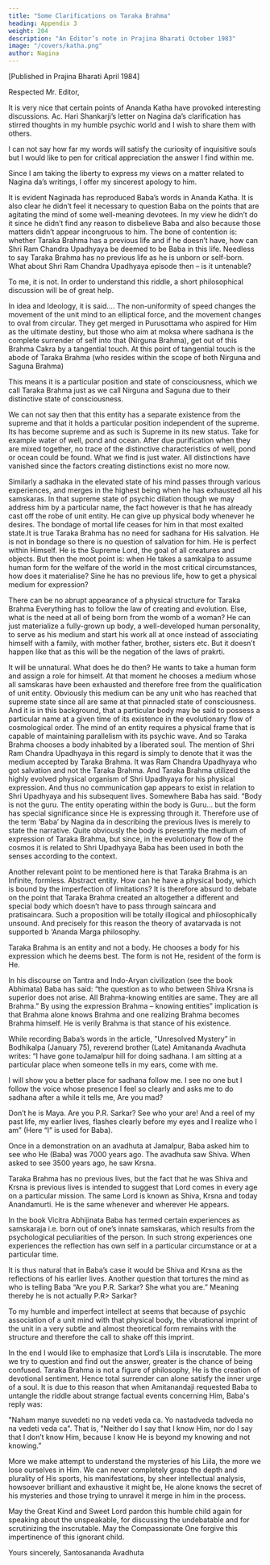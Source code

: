 ```yaml
---
title: "Some Clarifications on Taraka Brahma"
heading: Appendix 3
weight: 204
description: "An Editor’s note in Prajina Bharati October 1983"
image: "/covers/katha.png"
author: Nagina
---
```




[Published in Prajina Bharati April 1984]

Respected Mr. Editor,

It is very nice that certain points of Ananda Katha have provoked interesting discussions. Ac. Hari Shankarji’s letter on Nagina da’s clarification has stirred thoughts in my humble psychic world and I wish to share them with others.

I can not say how far my words will satisfy the curiosity of inquisitive souls but I would
like to pen for critical appreciation the answer I find within me.

Since I am taking the liberty to express my views on a matter related to Nagina da’s writings, I offer my sincerest apology to him.

It is evident Naginada has reproduced Baba’s words in Ananda Katha. It is also clear
he didn’t feel it necessary to question Baba on the points that are agitating the mind of
some well-meaning devotees. In my view he didn’t do it since he didn’t find any reason
to disbelieve Baba and also because those matters didn’t appear incongruous to him.
The bone of contention is: whether Taraka Brahma has a previous life and if he doesn’t
have, how can Shri Ram Chandra Upadhyaya be deemed to be Baba in this life.
Needless to say Taraka Brahma has no previous life as he is unborn or self-born. What
about Shri Ram Chandra Upadhyaya episode then – is it untenable?

To me, it is not. In order to understand this riddle, a short philosophical discussion will
be of great help.

In idea and Ideology, it is said.... The non-uniformity of speed changes the movement
of the unit mind to an elliptical force, and the movement changes to oval from circular.
They get merged in Purusottama who aspired for Him as the ultimate destiny, but those
who aim at moksa where sadhana is the complete surrender of self into that (Nirguna
Brahma), get out of this Brahma Cakra by a tangential touch. At this point of tangential
touch is the abode of Taraka Brahma (who resides within the scope of both Nirguna
and Saguna Brahma)

This means it is a particular position and state of consciousness, which we call Taraka Brahma just as we call Nirguna and Saguna due to their distinctive state of consciousness. 

We can not say then that this entity has a separate existence from the supreme and that it holds a particular position independent of the supreme. Its has become supreme and as such is Supreme in its new status. Take for example water of
well, pond and ocean. After due purification when they are mixed together, no trace of
the distinctive characteristics of well, pond or ocean could be found. What we find is
just water. All distinctions have vanished since the factors creating distinctions exist no
more now.

Similarly a sadhaka in the elevated state of his mind passes through various
experiences, and merges in the highest being when he has exhausted all his
samskaras. In that supreme state of psychic dilation though we may address him by a
particular name, the fact however is that he has already cast off the robe of unit entity.
He can give up physical body whenever he desires. The bondage of mortal life ceases
for him in that most exalted state.It is true Taraka Brahma has no need for sadhana for His salvation. He is not in
bondage so there is no question of salvation for him. He is perfect within Himself. He is
the Supreme Lord, the goal of all creatures and objects. But then the moot point is:
when He takes a samkalpa to assume human form for the welfare of the world in the
most critical circumstances, how does it materialise? Sine he has no previous life, how
to get a physical medium for expression?

There can be no abrupt appearance of a physical structure for Taraka Brahma
Everything has to follow the law of creating and evolution. Else, what is the need at all
of being born from the womb of a woman? He can just materialize a fully-grown up
body, a well-developed human personality, to serve as his medium and start his work
all at once instead of associating himself with a family, with mother father, brother,
sisters etc. But it doesn’t happen like that as this will be the negation of the laws of
prakrti. 

It will be unnatural. What does he do then? He wants to take a human form and
assign a role for himself. At that moment he chooses a medium whose all samskaras
have been exhausted and therefore free from the qualification of unit entity. Obviously
this medium can be any unit who has reached that supreme state since all are same at
that pinnacled state of consciousness. And it is in this background, that a particular
body may be said to possess a particular name at a given time of its existence in the
evolutionary flow of cosmological order. The mind of an entity requires a physical frame
that is capable of maintaining parallelism with its psychic wave. And so Taraka Brahma
chooses a body inhabited by a liberated soul.
The mention of Shri Ram Chandra Upadhyaya in this regard is simply to denote that it
was the medium accepted by Taraka Brahma. It was Ram Chandra Upadhyaya who
got salvation and not the Taraka Brahma. And Taraka Brahma utilized the highly
evolved physical organism of Shri Upadhyaya for his physical expression. And thus no
communication gap appears to exist in relation to Shri Upadhyaya and his subsequent
lives. Somewhere Baba has said. “Body is not the guru. The entity operating within the
body is Guru... but the form has special significance since He is expressing through it.
Therefore use of the term ‘Baba’ by Nagina da in describing the previous lives is
merely to state the narrative. Quite obviously the body is presently the medium of
expression of Taraka Brahma, but since, in the evolutionary flow of the cosmos it is
related to Shri Upadhyaya Baba has been used in both the senses according to the
context.

Another relevant point to be mentioned here is that Taraka Brahma is an Infinite, formless. Abstract entity. How can he have a physical body, which is bound by the imperfection of limitations? It is therefore absurd to debate on the point that Taraka
Brahma created an altogether a different and special body which doesn’t have to pass
through saincara and pratisaincara. Such a proposition will be totally illogical and
philosophically unsound. And precisely for this reason the theory of avatarvada is not
supported b ‘Ananda Marga philosophy.

Taraka Brahma is an entity and not a body. He chooses a body for his expression which he deems best. The form is not He, resident of the form is He. 

In his discourse on Tantra and Indo-Aryan civilization (see the book Abhimata) Baba
has said: “the question as to who between Shiva Krsna is superior does not arise. All
Brahma-knowing entities are same. They are all Brahma.” By using the expression
Brahma – knowing entities” implication is that Brahma alone knows Brahma and one
realizing Brahma becomes Brahma himself. He is verily Brahma is that stance of his
existence.

While recording Baba’s words in the article, ”Unresolved Mystery” in Bodhikalpa (January 75), reverend brother (Late) Amitananda Avadhuta writes: “I have gone toJamalpur hill for doing sadhana. I am sitting at a particular place when someone tells in my ears, come with me.

I will show you a better place for sadhana follow me. I see no one but I follow the voice whose presence I feel so clearly and asks me to do sadhana after a while it tells me, Are you mad? 

Don’t he is Maya. Are you P.R. Sarkar? See who your are! And a reel of my past life, my earlier lives, flashes clearly before my eyes and I realize who I am” (Here “I” is used for Baba).

Once in a demonstration on an avadhuta at Jamalpur, Baba asked him to see who He (Baba) was 7000 years ago. The avadhuta saw Shiva. When asked to see 3500 years ago, he saw Krsna.

Taraka Brahma has no previous lives, but the fact that he was Shiva and Krsna is
previous lives is intended to suggest that Lord comes in every age on a particular
mission. The same Lord is known as Shiva, Krsna and today Anandamurti. He is the
same whenever and wherever He appears.

In the book Vicitra Abhijinata Baba has termed certain experiences as samskaraja i.e. born out of one’s innate samskaras, which results from the psychological peculiarities of the person. In such strong experiences one experiences the reflection has own self in a particular circumstance or at a particular time. 

It is thus natural that in Baba’s case it would be Shiva and Krsna as the reflections of his earlier lives.
Another question that tortures the mind as who is telling Baba “Are you P.R. Sarkar?
She what you are.” Meaning thereby he is not actually P.R> Sarkar?

To my humble and imperfect intellect at seems that because of psychic association of a unit mind with that physical body, the vibrational imprint of the unit in a very subtle and almost theoretical form remains with the structure and therefore the call to shake off this imprint.

In the end I would like to emphasize that Lord’s Liila is inscrutable. The more we try to
question and find out the answer, greater is the chance of being confused. Taraka
Brahma is not a figure of philosophy, He is the creation of devotional sentiment. Hence
total surrender can alone satisfy the inner urge of a soul.
It is due to this reason that when Amitanandaji requested Baba to untangle the riddle
about strange factual events concerning Him, Baba's reply was:

"Naham manye suvedeti no na vedeti veda ca.
Yo nastadveda tadveda no na vedeti veda ca".
That is, "Neither do I say that I know Him, nor do I say that I don’t know Him, because I
know He is beyond my knowing and not knowing.”

More we make attempt to understand the mysteries of his Liila, the more we lose
ourselves in Him. We can never completely grasp the depth and plurality of His sports,
his manifestations, by sheer intellectual analysis, howsoever brilliant and exhaustive it
might be, He alone knows the secret of his mysteries and those trying to unravel it
merge in him in the process.

May the Great Kind and Sweet Lord pardon this humble child again for speaking about
the unspeakable, for discussing the undebatable and for scrutinizing the inscrutable.
May the Compassionate One forgive this impertinence of this ignorant child.

Yours sincerely,
Santosananda Avadhuta
